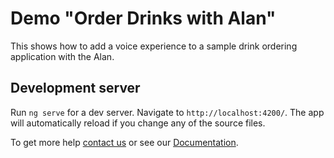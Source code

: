 # Demo "Order Drinks with Alan"

This shows how to add a voice experience to a sample drink ordering application with the Alan.

## Development server

Run `ng serve` for a dev server. Navigate to `http://localhost:4200/`. The app will automatically reload if you change any of the source files.

To get more help [contact us](mailto:support@alan.app) or see our [Documentation](https://alan.app/docs/intro.html).
